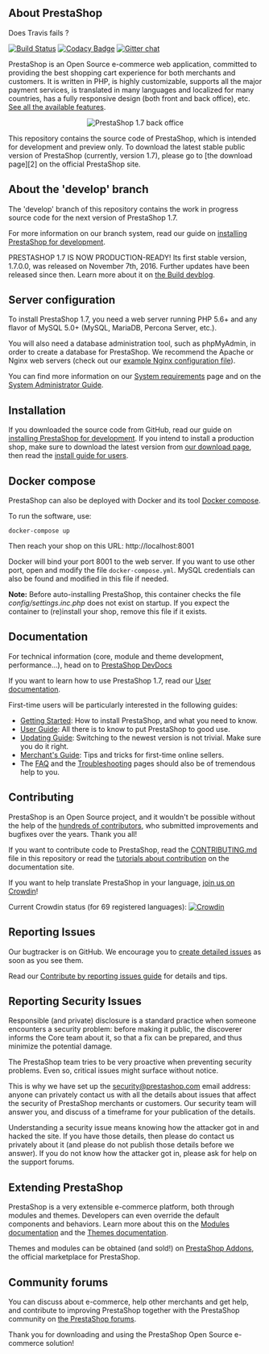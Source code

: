 About PrestaShop
--------

Does Travis fails ?

[![Build Status](https://travis-ci.org/PrestaShop/PrestaShop.svg?branch=develop)](https://travis-ci.org/PrestaShop/PrestaShop)
[![Codacy Badge](https://api.codacy.com/project/badge/Grade/a798dc20a1254776aa7a8a0d8bd8d331)](https://www.codacy.com/app/PrestaShop/PrestaShop?utm_source=github.com&amp;utm_medium=referral&amp;utm_content=PrestaShop/PrestaShop&amp;utm_campaign=Badge_Grade)
[![Gitter chat](https://badges.gitter.im/PrestaShop/PrestaShop.png)](https://gitter.im/PrestaShop/General)


PrestaShop is an Open Source e-commerce web application, committed to providing the best shopping cart experience for both merchants and customers. It is written in PHP, is highly customizable, supports all the major payment services, is translated in many languages and localized for many countries, has a fully responsive design (both front and back office), etc. [See all the available features][available-features].

<p align="center">
  <img src="https://www.prestashop.com/1.7/assets/img/product.png" alt="PrestaShop 1.7 back office"/>
</p>

This repository contains the source code of PrestaShop, which is intended for development and preview only. To download the latest stable public version of PrestaShop (currently, version 1.7), please go to [the download page][2] on the official PrestaShop site.


About the 'develop' branch
--------

The 'develop' branch of this repository contains the work in progress source code for the next version of PrestaShop 1.7.
 
For more information on our branch system, read our guide on [installing PrestaShop for development][install-guide-dev].

PRESTASHOP 1.7 IS NOW PRODUCTION-READY! Its first stable version, 1.7.0.0, was released on November 7th, 2016. Further updates have been released since then. Learn more about it on [the Build devblog](http://build.prestashop.com/tag/1.7/).

Server configuration
--------

To install PrestaShop 1.7, you need a web server running PHP 5.6+ and any flavor of MySQL 5.0+ (MySQL, MariaDB, Percona Server, etc.).

You will also need a database administration tool, such as phpMyAdmin, in order to create a database for PrestaShop.
We recommend the Apache or Nginx web servers (check out our [example Nginx configuration file][example-nginx]).

You can find more information on our [System requirements][system-requirements] page and on the [System Administrator Guide][sysadmin-guide].

Installation
--------

If you downloaded the source code from GitHub, read our guide on [installing PrestaShop for development][install-guide-dev]. If you intend to install a production shop, make sure to download the latest version from [our download page][download], then read the [install guide for users][install-guide].

Docker compose
--------

PrestaShop can also be deployed with Docker and its tool [Docker compose][docker-compose].

To run the software, use:

```
docker-compose up
```

Then reach your shop on this URL: http://localhost:8001

Docker will bind your port 8001 to the web server. If you want to use other port, open and modify the file `docker-compose.yml`.
MySQL credentials can also be found and modified in this file if needed.

**Note:**  Before auto-installing PrestaShop, this container checks the file *config/settings.inc.php* does not exist on startup.
If you expect the container to (re)install your shop, remove this file if it exists.

Documentation
--------

For technical information (core, module and theme development, performance...), head on to [PrestaShop DevDocs][devdocs]

If you want to learn how to use PrestaShop 1.7, read our [User documentation][user-doc].

First-time users will be particularly interested in the following guides:

* [Getting Started][getting-started]: How to install PrestaShop, and what you need to know.
* [User Guide][user-guide]: All there is to know to put PrestaShop to good use.
* [Updating Guide][updating-guide]: Switching to the newest version is not trivial. Make sure you do it right.
* [Merchant's Guide][merchant-guide]: Tips and tricks for first-time online sellers.
* The [FAQ][faq-17] and the [Troubleshooting][troubleshooting] pages should also be of tremendous help to you.


Contributing
--------

PrestaShop is an Open Source project, and it wouldn't be possible without the help of the [hundreds of contributors][contributors-md], who submitted improvements and bugfixes over the years. Thank you all!

If you want to contribute code to PrestaShop, read the [CONTRIBUTING.md][contributing-md] file in this repository or read the [tutorials about contribution][contributing-tutorial] on the documentation site.

If you want to help translate PrestaShop in your language, [join us on Crowdin][crowdin]!

Current Crowdin status (for 69 registered languages): [![Crowdin](https://crowdin.net/badges/prestashop-official/localized.png)](https://crowdin.net/project/prestashop-official)

Reporting Issues
--------

Our bugtracker is on GitHub. We encourage you to [create detailed issues][create-issue] as soon as you see them.

Read our [Contribute by reporting issues guide][reporting-issues] for details and tips.


Reporting Security Issues
--------

Responsible (and private) disclosure is a standard practice when someone encounters a security problem: before making it public, the discoverer informs the Core team about it, so that a fix can be prepared, and thus minimize the potential damage.

The PrestaShop team tries to be very proactive when preventing security problems. Even so, critical issues might surface without notice.

This is why we have set up the [security@prestashop.com](mailto:security@prestashop.com) email address: anyone can privately contact us with all the details about issues that affect the security of PrestaShop merchants or customers. Our security team will answer you, and discuss of a timeframe for your publication of the details.

Understanding a security issue means knowing how the attacker got in and hacked the site. If you have those details, then please do contact us privately about it (and please do not publish those details before we answer). If you do not know how the attacker got in, please ask for help on the support forums.


Extending PrestaShop
--------

PrestaShop is a very extensible e-commerce platform, both through modules and themes. Developers can even override the default components and behaviors. Learn more about this on the [Modules documentation][modules-devdocs] and the [Themes documentation][themes-devdocs].

Themes and modules can be obtained (and sold!) on [PrestaShop Addons][addons], the official marketplace for PrestaShop.


Community forums
--------

You can discuss about e-commerce, help other merchants and get help, and contribute to improving PrestaShop together with the PrestaShop community on [the PrestaShop forums][forums].

Thank you for downloading and using the PrestaShop Open Source e-commerce solution!

[available-features]: https://www.prestashop.com/en/online-store-builder
[download]: https://www.prestashop.com/en/download
[forums]: https://www.prestashop.com/forums/
[user-doc]: http://doc.prestashop.com
[contributing-md]: CONTRIBUTING.md
[contributing-tutorial]: http://doc.prestashop.com/display/PS16/Contributing+to+PrestaShop
[crowdin]: https://crowdin.net/project/prestashop-official
[getting-started]: http://doc.prestashop.com/display/PS17/Getting+Started
[user-guide]: http://doc.prestashop.com/display/PS17/User+Guide
[updating-guide]: http://doc.prestashop.com/display/PS16/Updating+PrestaShop
[merchant-guide]: http://doc.prestashop.com/display/PS16/Merchant%27s+Guide
[faq-17]: http://build.prestashop.com/news/prestashop-1-7-faq/
[troubleshooting]: http://doc.prestashop.com/display/PS16/Troubleshooting
[sysadmin-guide]: http://doc.prestashop.com/display/PS16/System+Administrator+Guide
[addons]: https://addons.prestashop.com/
[contributors-md]: CONTRIBUTORS.md
[example-nginx]: docs/server_config/nginx.conf.dist
[docker-compose]: https://docs.docker.com/compose/
[install-guide-dev]: https://devdocs.prestashop.com/1.7/basics/installation/
[system-requirements]: https://devdocs.prestashop.com/1.7/basics/installation/system-requirements/
[install-guide]: http://doc.prestashop.com/display/PS17/Installing+PrestaShop
[devdocs]: https://devdocs.prestashop.com/
[create-issue]: https://github.com/PrestaShop/PrestaShop/issues/new/choose
[reporting-issues]: https://devdocs.prestashop.com/1.7/contribute/contribute-reporting-issues/
[modules-devdocs]: https://devdocs.prestashop.com/1.7/modules/
[themes-devdocs]: https://devdocs.prestashop.com/1.7/themes/
